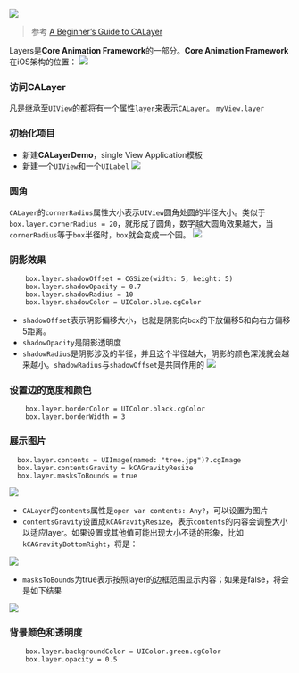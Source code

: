 ![](http://upload-images.jianshu.io/upload_images/1678135-6f4fa7800dbcae0b.jpg?imageMogr2/auto-orient/strip%7CimageView2/2/w/1240)

> 参考 [A Beginner’s Guide to CALayer](http://www.appcoda.com/calayer-introduction/)

Layers是**Core Animation Framework**的一部分。**Core Animation Framework**在iOS架构的位置：
![](http://upload-images.jianshu.io/upload_images/1678135-d21f3bd827131d43.png?imageMogr2/auto-orient/strip%7CimageView2/2/w/1240)

### 访问CALayer
凡是继承至`UIView`的都将有一个属性`layer`来表示`CALayer`。
`myView.layer`

### 初始化项目
- 新建**CALayerDemo**，single View Application模板
- 新建一个`UIView`和一个`UILabel`
![](http://upload-images.jianshu.io/upload_images/1678135-146e318bb733f270.png?imageMogr2/auto-orient/strip%7CimageView2/2/w/1240)

### 圆角
`CALayer`的`cornerRadius`属性大小表示`UIView`圆角处圆的半径大小。类似于`box.layer.cornerRadius = 20`，就形成了圆角，数字越大圆角效果越大，当`cornerRadius`等于`box`半径时，`box`就会变成一个园。
![](http://upload-images.jianshu.io/upload_images/1678135-ba6bfcec3d19954f.png?imageMogr2/auto-orient/strip%7CimageView2/2/w/1240)

### 阴影效果
```
    box.layer.shadowOffset = CGSize(width: 5, height: 5)
    box.layer.shadowOpacity = 0.7
    box.layer.shadowRadius = 10
    box.layer.shadowColor = UIColor.blue.cgColor
```
- `shadowOffset`表示阴影偏移大小，也就是阴影向`box`的下放偏移5和向右方偏移5距离。
- `shadowOpacity`是阴影透明度
-  `shadowRadius`是阴影涉及的半径，并且这个半径越大，阴影的颜色深浅就会越来越小。`shadowRadius`与`shadowOffset`是共同作用的
![](http://upload-images.jianshu.io/upload_images/1678135-145b2d2ec57a8395.png?imageMogr2/auto-orient/strip%7CimageView2/2/w/1240)

### 设置边的宽度和颜色
```
    box.layer.borderColor = UIColor.black.cgColor
    box.layer.borderWidth = 3
```

### 展示图片
```
  box.layer.contents = UIImage(named: "tree.jpg")?.cgImage
  box.layer.contentsGravity = kCAGravityResize
  box.layer.masksToBounds = true
```
![](http://upload-images.jianshu.io/upload_images/1678135-97e09061d17193b9.png?imageMogr2/auto-orient/strip%7CimageView2/2/w/1240)

- `CALayer`的`contents`属性是`open var contents: Any?`，可以设置为图片
- `contentsGravity`设置成`kCAGravityResize`，表示`contents`的内容会调整大小以适应layer。如果设置成其他值可能出现大小不适的形象，比如`kCAGravityBottomRight`，将是：

![](http://upload-images.jianshu.io/upload_images/1678135-d9d3f61649d13d99.png?imageMogr2/auto-orient/strip%7CimageView2/2/w/1240)
- `masksToBounds`为true表示按照layer的边框范围显示内容；如果是false，将会是如下结果

![](http://upload-images.jianshu.io/upload_images/1678135-346f5f5c2b619cc3.png?imageMogr2/auto-orient/strip%7CimageView2/2/w/1240)


### 背景颜色和透明度
```
    box.layer.backgroundColor = UIColor.green.cgColor
    box.layer.opacity = 0.5
```
